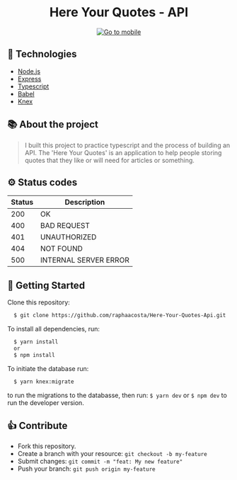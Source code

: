 <h1 align="center">
  Here Your Quotes - API
</h1>
<p align="center">
  <a href="https://github.com/raphaacosta/Here-Your-Quotes-Mobile">
    <img alt="Go to mobile" src="https://img.shields.io/badge/Go%20to-mobile-blueviolet"/>
  </a>
</p>

## 📌 Technologies

  - [Node.js](https://nodejs.org/en/)
  - [Express](https://expressjs.com/)
  - [Typescript](https://www.typescriptlang.org/)
  - [Babel](https://babeljs.io/)
  - [Knex](http://knexjs.org/)

## 📚 About the project
  > I built this project to practice typescript and the process of building an API. The 'Here Your Quotes' is an application to help people storing quotes that they like or will need for articles or something.

## ⚙ Status codes

| Status   | Description           |
| ---      | ---                   |
| 200      | OK                    |
| 400      | BAD REQUEST           |
| 401      | UNAUTHORIZED          |
| 404      | NOT FOUND             |
| 500      | INTERNAL SERVER ERROR |

## 🚀 Getting Started

  Clone this repository:
```bash
  $ git clone https://github.com/raphaacosta/Here-Your-Quotes-Api.git
```
  To install all dependencies, run:
```bash
  $ yarn install
  or
  $ npm install
```

  To initiate the database run:
```bash
  $ yarn knex:migrate
```
  to run the migrations to the databasse, then run: `$ yarn dev` or `$ npm dev` to run the developer version.

  ## 👍 Contribute

- Fork this repository.
- Create a branch with your resource: `git checkout -b my-feature`
- Submit changes: `git commit -m "feat: My new feature"`
- Push your branch: `git push origin my-feature`